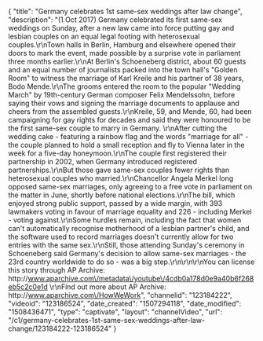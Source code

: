 {
    "title": "Germany celebrates 1st same-sex weddings after law change",
    "description": "(1 Oct 2017) Germany celebrated its first same-sex weddings on Sunday, after a new law came into force putting gay and lesbian couples on an equal legal footing with heterosexual couples.\r\nTown halls in Berlin, Hamburg and elsewhere opened their doors to mark the event, made possible by a surprise vote in parliament three months earlier.\r\nAt Berlin's Schoeneberg district, about 60 guests and an equal number of journalists packed into the town hall's \"Golden Room\" to witness the marriage of Karl Kreile and his partner of 38 years, Bodo Mende.\r\nThe grooms entered the room to the popular \"Wedding March\" by 19th-century German composer Felix Mendelssohn, before saying their vows and signing the marriage documents to applause and cheers from the assembled guests.\r\nKreile, 59, and Mende, 60, had been campaigning for gay rights for decades and said they were honoured to be the first same-sex couple to marry in Germany. \r\nAfter cutting the wedding cake - featuring a rainbow flag and the words \"marriage for all\" - the couple planned to hold a small reception and fly to Vienna later in the week for a five-day honeymoon.\r\nThe couple first registered their partnership in 2002, when Germany introduced registered partnerships.\r\nBut those gave same-sex couples fewer rights than heterosexual couples who married.\r\nChancellor Angela Merkel long opposed same-sex marriages, only agreeing to a free vote in parliament on the matter in June, shortly before national elections.\r\nThe bill, which enjoyed strong public support, passed by a wide margin, with 393 lawmakers voting in favour of marriage equality and 226 - including Merkel - voting against.\r\nSome hurdles remain, including the fact that women can't automatically recognise motherhood of a lesbian partner's child, and the software used to record marriages doesn't currently allow for two entries with the same sex.\r\nStill, those attending Sunday's ceremony in Schoeneberg said Germany's decision to allow same-sex marriages - the 23rd country worldwide to do so - was a big step.\r\n\r\n\r\nYou can license this story through AP Archive: http:\/\/www.aparchive.com\/metadata\/youtube\/4cdb0a178d0e9a40b6f268eb5c2c0e1d \r\nFind out more about AP Archive: http:\/\/www.aparchive.com\/HowWeWork",
    "channelid": "123184222",
    "videoid": "123186524",
    "date_created": "1507294118",
    "date_modified": "1508436471",
    "type": "captivate",
    "layout": "channelVideo",
    "url": "\/c1\/germany-celebrates-1st-same-sex-weddings-after-law-change\/123184222-123186524"
}